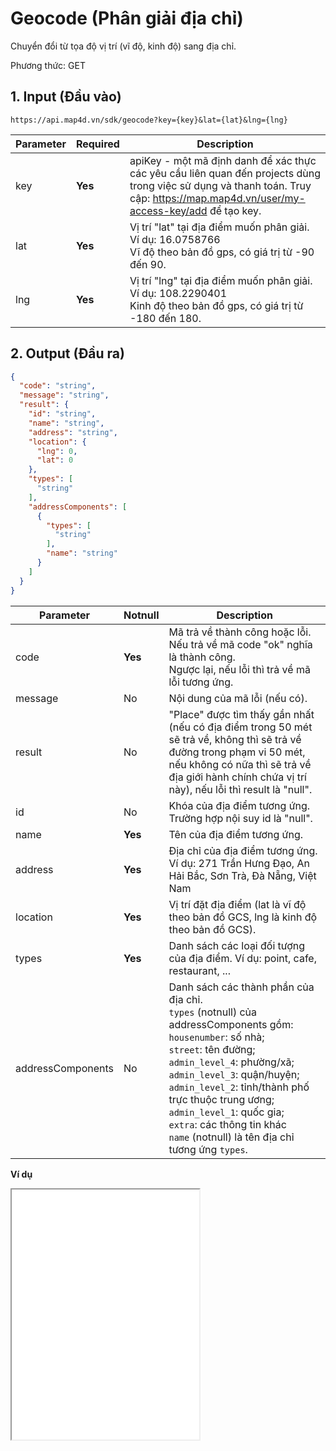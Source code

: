 #  Geocode (Phân giải địa chỉ)
Chuyển đổi từ tọa độ vị trí (vĩ độ, kinh độ) sang địa chỉ.

Phương thức: GET
## 1. Input (Đầu vào)
```
https://api.map4d.vn/sdk/geocode?key={key}&lat={lat}&lng={lng}
```
| Parameter | Required | Description                                                                                                                                                                       |
|-----------|----------|-----------------------------------------------------------------------------------------------------------------------------------------------------------------------------------|
| key       | **Yes**  | apiKey - một mã định danh để xác thực các yêu cầu liên quan đến projects dùng trong việc sử dụng và thanh toán. Truy cập: https://map.map4d.vn/user/my-access-key/add để tạo key. |
| lat       | **Yes**  | Vị trí "lat" tại địa điểm muốn phân giải. Ví dụ: 16.0758766<br>Vĩ độ theo bản đồ gps, có giá trị từ -90 đến 90.                                                                   |
| lng       | **Yes**  | Vị trí "lng" tại địa điểm muốn phân giải. Ví dụ: 108.2290401<br>Kinh độ theo bản đồ gps, có giá trị từ -180 đến 180.                                                              |
## 2. Output (Đầu ra)
```json
{
  "code": "string",
  "message": "string",
  "result": {
    "id": "string",
    "name": "string",
    "address": "string",
    "location": {
      "lng": 0,
      "lat": 0
    },
    "types": [
      "string"
    ],
    "addressComponents": [
      {
        "types": [
          "string"
        ],
        "name": "string"
      }
    ]
  }
}
```
| Parameter         | Notnull | Description                                                                                                                                                                                                                                                                                                                                                                                            |
|-------------------|---------|--------------------------------------------------------------------------------------------------------------------------------------------------------------------------------------------------------------------------------------------------------------------------------------------------------------------------------------------------------------------------------------------------------|
| code              | **Yes** | Mã trả về thành công hoặc lỗi.<br>Nếu trả về mã code "ok" nghĩa là thành công.<br>Ngược lại, nếu lỗi thì trả về mã lỗi tương ứng.                                                                                                                                                                                                                                                                      |
| message           | No      | Nội dung của mã lỗi (nếu có).                                                                                                                                                                                                                                                                                                                                                                          |
| result            | No      | "Place" được tìm thấy gần nhất (nếu có địa điểm trong 50 mét sẽ trả về, không thì sẽ trả về đường trong phạm vi 50 mét, nếu không có nữa thì sẽ trả về địa giới hành chính chứa vị trí này), nếu lỗi thì result là "null".                                                                                                                                                                             |
| id                | No      | Khóa của địa điểm tương ứng. Trường hợp nội suy id là "null".                                                                                                                                                                                                                                                                                                                                          |
| name              | **Yes** | Tên của địa điểm tương ứng.                                                                                                                                                                                                                                                                                                                                                                            |
| address           | **Yes** | Địa chỉ của địa điểm tương ứng. Ví dụ: 271 Trần Hưng Đạo, An Hải Bắc, Sơn Trà, Đà Nẵng, Việt Nam                                                                                                                                                                                                                                                                                                       |
| location          | **Yes** | Vị trí đặt địa điểm (lat là vĩ độ theo bản đồ GCS, lng là kinh độ theo bản đồ GCS).                                                                                                                                                                                                                                                                                                                    |
| types             | **Yes** | Danh sách các loại đối tượng của địa điểm. Ví dụ: point, cafe, restaurant, ...                                                                                                                                                                                                                                                                                                                         |
| addressComponents | No      | Danh sách các thành phần của địa chỉ.<br>`types` (notnull) của addressComponents gồm: <br>  `housenumber`: số nhà; <br>  `street`: tên đường; <br>  `admin_level_4`: phường/xã;<br>  `admin_level_3`: quận/huyện; <br>  `admin_level_2`: tỉnh/thành phố trực thuộc trung ương; <br>  `admin_level_1`: quốc gia;<br>  `extra`: các thông tin khác<br>`name` (notnull) là tên địa chỉ tương ứng `types`. |

**Ví dụ**
<iframe src="./examples/v1.0/geocode.html" height = "400px"> </iframe>